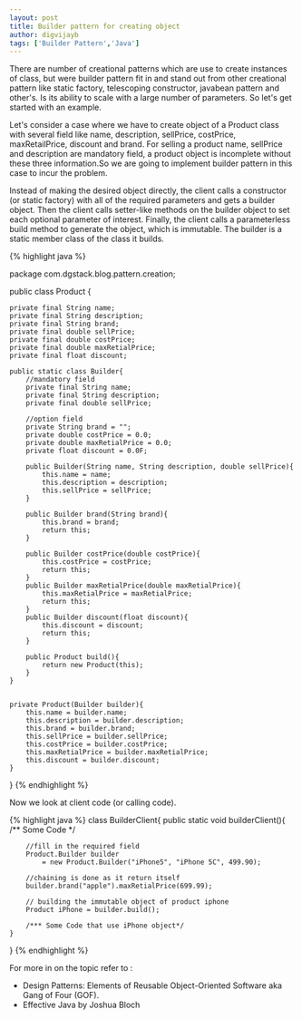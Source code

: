 ```yaml
---
layout: post
title: Builder pattern for creating object
author: digvijayb
tags: ['Builder Pattern','Java']
---
```


There are number of creational patterns which are use to create instances of class, but were builder pattern fit in and stand out from other creational pattern like static factory, telescoping constructor, javabean pattern and other's. Is its ability to scale with a large number of parameters. So let's get started with an example.

Let's consider a case where we have to create object of a Product class with several field like name, description, sellPrice, costPrice, maxRetailPrice, discount and brand. For selling a product name, sellPrice and description are mandatory field, a product object is incomplete without these three information.So we are going to implement builder pattern in this case to incur the problem.

Instead of making the desired object directly, the client calls a constructor (or static factory) with all of the required parameters and gets a builder object. Then the client calls setter-like methods on the builder object to set each optional parameter of interest. Finally, the client calls a parameterless build method to generate the object, which is immutable. The builder is a static member class of the class it builds.

{% highlight java %}

package com.dgstack.blog.pattern.creation;

public class Product {

    private final String name;
    private final String description;
    private final String brand;
    private final double sellPrice;
    private final double costPrice;
    private final double maxRetialPrice;
    private final float discount;

    public static class Builder{
        //mandatory field
        private final String name;
        private final String description;
        private final double sellPrice;

        //option field
        private String brand = "";
        private double costPrice = 0.0;
        private double maxRetialPrice = 0.0;
        private float discount = 0.0F;

        public Builder(String name, String description, double sellPrice){
            this.name = name;
            this.description = description;
            this.sellPrice = sellPrice;
        }

        public Builder brand(String brand){
            this.brand = brand;
            return this;
        }

        public Builder costPrice(double costPrice){
            this.costPrice = costPrice;
            return this;
        }
        public Builder maxRetialPrice(double maxRetialPrice){
            this.maxRetialPrice = maxRetialPrice;
            return this;
        }
        public Builder discount(float discount){
            this.discount = discount;
            return this;
        }

        public Product build(){
            return new Product(this);
        }
    }


    private Product(Builder builder){
        this.name = builder.name;
        this.description = builder.description;
        this.brand = builder.brand;
        this.sellPrice = builder.sellPrice;
        this.costPrice = builder.costPrice;
        this.maxRetialPrice = builder.maxRetialPrice;
        this.discount = builder.discount;
    }

}
{% endhighlight %}

Now we look at client code (or calling code). 

{% highlight java %}
class BuilderClient{
    public static void builderClient(){
        /**  Some Code */
        
        //fill in the required field
        Product.Builder builder 
            = new Product.Builder("iPhone5", "iPhone 5C", 499.90);
        
        //chaining is done as it return itself
        builder.brand("apple").maxRetialPrice(699.99);
        
        // building the immutable object of product iphone
        Product iPhone = builder.build(); 
        
        /*** Some Code that use iPhone object*/
    }
}
{% endhighlight %}

For more in on the topic refer to : 

- Design Patterns: Elements of Reusable Object-Oriented Software aka Gang of Four (GOF).
- Effective Java by Joshua Bloch
